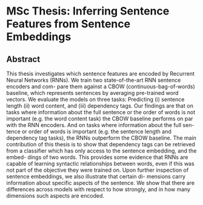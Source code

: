 # MSc Thesis: Inferring Sentence Features from Sentence Embeddings

## Abstract
This thesis investigates which sentence features are encoded by Recurrent Neural Networks (RNNs). We train two state-of-the-art RNN sentence encoders and com- pare them against a CBOW (continuous-bag-of-words) baseline, which represents sentences by averaging pre-trained word vectors. We evaluate the models on three tasks: Predicting (i) sentence length (ii) word content, and (iii) dependency tags. Our findings are that on tasks where information about the full sentence or the order of words is not important (e.g. the word content task) the CBOW baseline performs on par with the RNN encoders. And on tasks where information about the full sen- tence or order of words is important (e.g. the sentence length and dependency tag tasks), the RNNs outperform the CBOW baseline.
The main contribution of this thesis is to show that dependency tags can be retrieved from a classifier which has only access to the sentence embedding, and the embed- dings of two words. This provides some evidence that RNNs are capable of learning syntactic relationships between words, even if this was not part of the objective they were trained on.
Upon further inspection of sentence embeddings, we also illustrate that certain di- mensions carry information about specific aspects of the sentence. We show that there are differences across models with respect to how strongly, and in how many dimensions such aspects are encoded.